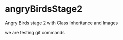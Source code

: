 # angryBirdsStage2
Angry Birds stage 2 with Class Inheritance and Images

we are testing git commands